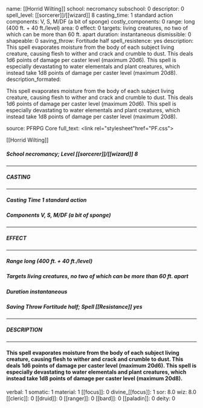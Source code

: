 name: [[Horrid Wilting]]
school: necromancy
subschool: 0
descriptor: 0
spell_level: [[sorcerer]]/[[wizard]] 8
casting_time: 1 standard action
components: V, S, M/DF (a bit of sponge)
costly_components: 0
range: long (400 ft. + 40 ft./level)
area: 0
effect: 0
targets: living creatures, no two of which can be more than 60 ft. apart
duration: instantaneous
dismissible: 0
shapeable: 0
saving_throw: Fortitude half
spell_resistence: yes
description: This spell evaporates moisture from the body of each subject living creature, causing flesh to wither and crack and crumble to dust. This deals 1d6 points of damage per caster level (maximum 20d6). This spell is especially devastating to water elementals and plant creatures, which instead take 1d8 points of damage per caster level (maximum 20d8).
description_formated: <p>This spell evaporates moisture from the body of each subject living creature, causing flesh to wither and crack and crumble to dust. This deals 1d6 points of damage per caster level (maximum 20d6). This spell is especially devastating to water elementals and plant creatures, which instead take 1d8 points of damage per caster level (maximum 20d8).</p>
source: PFRPG Core
full_text: <link rel="stylesheet"href="PF.css"><div class="heading"><p class="alignleft">[[Horrid Wilting]]</p><div style="clear: both;"></div></div><div><h5><b>School </b>necromancy; <b>Level </b>[[sorcerer]]/[[wizard]] 8</h5></div><hr/><div><h5><b>CASTING</b></h5></div><hr/><div><h5><b>Casting Time </b>1 standard action</h5><h5><b>Components </b>V, S, M/DF (a bit of sponge)</h5></div><hr/><div><h5><b>EFFECT</b></h5></div><hr/><div><h5><b>Range </b>long (400 ft. + 40 ft./level)</h5><h5><b>Targets </b>living creatures, no two of which can be more than 60 ft. apart</h5><h5><b>Duration </b>instantaneous</h5><h5><b>Saving Throw </b>Fortitude half; <b>Spell [[Resistance]] </b>yes</h5></div><hr/><div><h5><b>DESCRIPTION</b></h5></div><hr/><div><h4><p>This spell evaporates moisture from the body of each subject living creature, causing flesh to wither and crack and crumble to dust. This deals 1d6 points of damage per caster level (maximum 20d6). This spell is especially devastating to water elementals and plant creatures, which instead take 1d8 points of damage per caster level (maximum 20d8).</p></h4></div>
verbal: 1
somatic: 1
material: 1
[[focus]]: 0
divine_[[focus]]: 1
sor: 8.0
wiz: 8.0
[[cleric]]: 0
[[druid]]: 0
[[ranger]]: 0
[[bard]]: 0
[[paladin]]: 0
deity: 0
